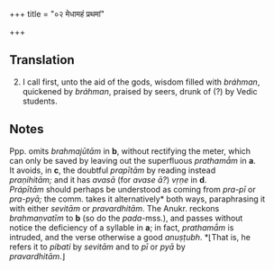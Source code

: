+++
title = "०२ मेधामहं प्रथमां"

+++
## Translation
2. I call first, unto the aid of the gods, wisdom filled with *bráhman*,  
quickened by *bráhman*, praised by seers, drunk of (?) by Vedic  
students.

## Notes
Ppp. omits *brahmajūtām* in **b**, without rectifying the meter, which  
can only be saved by leaving out the superfluous *prathamā́m* in **a**.  
It avoids, in **c**, the doubtful *prapītām* by reading instead  
*praṇihitām;* and it has *avasā* (for *avase ā?*) *vṛṇe* in **d**.  
*Prápītām* should perhaps be understood as coming from *pra-pī* or  
*pra-pyā;* the comm. takes it alternatively\* both ways, paraphrasing it  
with either *sevitām* or *pravardhitām*. The Anukr. reckons  
*brahmaṇvatīm* to **b** (so do the *pada*-mss.), and passes without  
notice the deficiency of a syllable in **a**; in fact, *prathamā́m* is  
intruded, and the verse otherwise a good *anuṣṭubh*. \*⌊That is, he  
refers it to *pibati* by *sevitām* and to *pī* or *pyā* by  
*pravardhitām*.⌋
